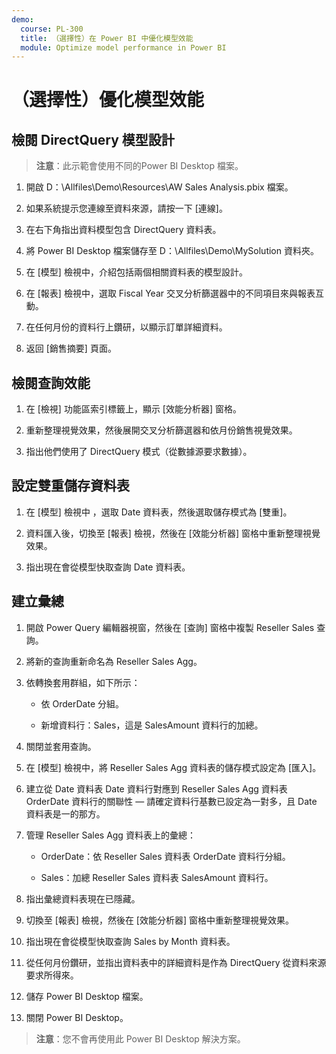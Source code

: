 ```yaml
---
demo:
  course: PL-300
  title: （選擇性）在 Power BI 中優化模型效能
  module: Optimize model performance in Power BI
---
```


# （選擇性）優化模型效能

## 檢閱 DirectQuery 模型設計

> **注意**：此示範會使用不同的Power BI Desktop 檔案。

1. 開啟 D：\Allfiles\Demo\Resources\AW Sales Analysis.pbix 檔案。

1. 如果系統提示您連線至資料來源，請按一下 [連線]。

1. 在右下角指出資料模型包含 DirectQuery 資料表。

1. 將 Power BI Desktop 檔案儲存至 D：\Allfiles\Demo\MySolution 資料夾。

1. 在 [模型] 檢視中，介紹包括兩個相關資料表的模型設計。

1. 在 [報表] 檢視中，選取 Fiscal Year 交叉分析篩選器中的不同項目來與報表互動。

1. 在任何月份的資料行上鑽研，以顯示訂單詳細資料。

1. 返回 [銷售摘要] 頁面。

## 檢閱查詢效能

1. 在 [檢視] 功能區索引標籤上，顯示 [效能分析器] 窗格。

1. 重新整理視覺效果，然後展開交叉分析篩選器和依月份銷售視覺效果。

1. 指出他們使用了 DirectQuery 模式（從數據源要求數據）。

## 設定雙重儲存資料表

1. 在 [模型] 檢視中 ，選取 Date 資料表，然後選取儲存模式為 [雙重]。

1. 資料匯入後，切換至 [報表] 檢視，然後在 [效能分析器] 窗格中重新整理視覺效果。

1. 指出現在會從模型快取查詢 Date 資料表。

## 建立彙總

1. 開啟 Power Query 編輯器視窗，然後在 [查詢] 窗格中複製 Reseller Sales 查詢。

1. 將新的查詢重新命名為 Reseller Sales Agg。

1. 依轉換套用群組，如下所示：

    - 依 OrderDate 分組。

    - 新增資料行：Sales，這是 SalesAmount 資料行的加總。

1. 關閉並套用查詢。

1. 在 [模型] 檢視中，將 Reseller Sales Agg 資料表的儲存模式設定為 [匯入]。

1. 建立從 Date 資料表 Date 資料行對應到 Reseller Sales Agg 資料表 OrderDate 資料行的關聯性 — 請確定資料行基數已設定為一對多，且 Date 資料表是一的那方。

1. 管理 Reseller Sales Agg 資料表上的彙總：

    - OrderDate：依 Reseller Sales 資料表 OrderDate 資料行分組。

    - Sales：加總 Reseller Sales 資料表 SalesAmount 資料行。

1. 指出彙總資料表現在已隱藏。

1. 切換至 [報表] 檢視，然後在 [效能分析器] 窗格中重新整理視覺效果。

1. 指出現在會從模型快取查詢 Sales by Month 資料表。

1. 從任何月份鑽研，並指出資料表中的詳細資料是作為 DirectQuery 從資料來源要求所得來。

1. 儲存 Power BI Desktop 檔案。

1. 關閉 Power BI Desktop。

> **注意**：您不會再使用此 Power BI Desktop 解決方案。
